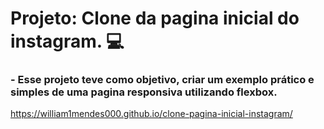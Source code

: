 # Projeto: Clone da pagina inicial do instagram. :computer:



### - Esse projeto teve como objetivo, criar um exemplo prático e simples de uma pagina responsiva utilizando flexbox.
https://william1mendes000.github.io/clone-pagina-inicial-instagram/



